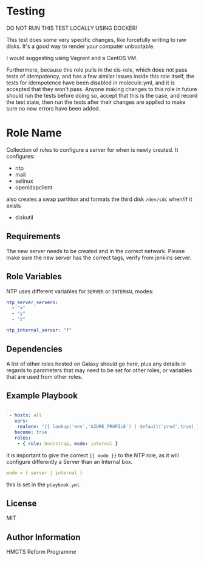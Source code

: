 Testing
=======

DO NOT RUN THIS TEST LOCALLY USING DOCKER!

This test does some very specific changes, like forcefully writing to raw disks. It's a good way to render your computer unbootable.

I would suggesting using Vagrant and a CentOS VM.

Furthermore, because this role pulls in the cis-role, which does not pass tests
of idempotency, and has a few similar issues inside this role itself, the
tests for idempotence have been disabled in molecule.yml, and it is accepted
that they won't pass. Anyone making changes to this role in future should run
the tests before doing so, accept that this is the case, and record the test
state, then run the tests after their changes are applied to make sure no new
errors have been added.

Role Name
=========

Collection of roles to configure a server for when is newly created.
It configures:
 - ntp
 - mail
 - selinux
 - openldapclient

also creates a swap partition and formats the third disk `/dev/sdc` when/if it exists
 - diskutil

Requirements
------------

The new server needs to be created and in the correct network.
Please make sure the new server has the correct tags, verify from jenkins server.

Role Variables
--------------

NTP uses different variables for `SERVER` or `INTERNAL` modes:
```yaml
ntp_server_servers:
  - "x"
  - "y"
  - "z"

ntp_internal_server: "f"
```

Dependencies
------------

A list of other roles hosted on Galaxy should go here, plus any details in regards to parameters that may need to be set for other roles, or variables that are used from other roles.

Example Playbook
----------------

```yaml
---
 - hosts: all
   vars:
    realenv: "{{ lookup('env','AZURE_PROFILE') | default('prod',true) }}"
   become: true
   roles:
    - { role: bootstrap, mode: internal }
```

it is important to give the correct `{{ mode }}`
to the NTP role, as it will configure differently a Server than an Internal box.

```yaml
mode = { server | internal }
```

this is set in the `playbook.yml`

License
-------
MIT

Author Information
------------------
HMCTS Reform Programme
